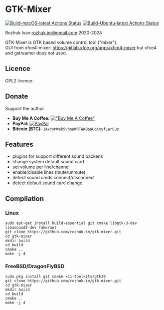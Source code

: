 # GTK-Mixer

[![Build-macOS-latest Actions Status](https://github.com/rozhuk-im/gtk-mixer/workflows/build-macos-latest/badge.svg)](https://github.com/rozhuk-im/gtk-mixer/actions)
[![Build-Ubuntu-latest Actions Status](https://github.com/rozhuk-im/gtk-mixer/workflows/build-ubuntu-latest/badge.svg)](https://github.com/rozhuk-im/gtk-mixer/actions)


Rozhuk Ivan <rozhuk.im@gmail.com> 2020-2024

GTK-Mixer is GTK based volume control tool ("mixer").\
GUI from xfce4-mixer: https://gitlab.xfce.org/apps/xfce4-mixer
but xfce4 and gstreamer does not used.


## Licence
GPL2 licence.


## Donate
Support the author
* **Buy Me A Coffee:** [!["Buy Me A Coffee"](https://www.buymeacoffee.com/assets/img/custom_images/orange_img.png)](https://www.buymeacoffee.com/rojuc) <br/>
* **PayPal:** [![PayPal](https://srv-cdn.himpfen.io/badges/paypal/paypal-flat.svg)](https://paypal.me/rojuc) <br/>
* **Bitcoin (BTC):** `1AxYyMWek5vhoWWRTWKQpWUqKxyfLarCuz` <br/>


## Features
* plugins for support different sound backens
* change system default sound card
* set volume per line/channel
* enable/disable lines (mute/unmute)
* detect sound cards connect/disconnect
* detect default sound card change


## Compilation

### Linux
```
sudo apt-get install build-essential git cmake libgtk-3-dev libasound2-dev fakeroot
git clone https://github.com/rozhuk-im/gtk-mixer.git
cd gtk-mixer
mkdir build
cd build
cmake ..
make -j 4
```

### FreeBSD/DragonFlyBSD
```
sudo pkg install git cmake x11-toolkits/gtk30
git clone https://github.com/rozhuk-im/gtk-mixer.git
cd gtk-mixer
mkdir build
cd build
cmake ..
make -j 4
```
